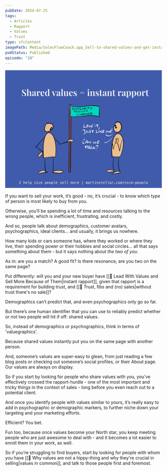 ```yaml
---
pubDate: 2024-07-25
tags:
  - Articles
  - Rapport
  - Values
  - Trust
type: sfcContent
imagePath: Media/SalesFlowCoach.app_Sell-to-shared-values-and-get-instant-rapport_MartinStellar.jpeg
podStatus: Published
episode: "19"
---
```

![](Media/SalesFlowCoach.app_Sell-to-shared-values-and-get-instant-rapport_MartinStellar.jpeg)


If you want to sell your work, it’s good - no, it’s crucial - to know which type of person is most likely to buy from you.

Otherwise, you’ll be spending a lot of time and resources talking to the wrong people, which is inefficient, frustrating, and costly.

And so, people talk about demographics, customer avatars, psychographics, ideal clients… and usually, it brings us nowhere.

How many kids or cars someone has, where they worked or where they live, their spending power or their hobbies and social circles… all that says something about them - but it says nothing about _the two of you_.

As in: are you a match? A good fit? Is there resonance, are you two on the same page?

Put differently: will you and your new buyer have [[📄 Lead With Values and Sell More Because of Them|instant rapport]], given that rapport is a requirement for building trust, and [[📄 Trust, fibs and (no) sales|without trust there's no sale]]?

Demographics can’t predict that, and even psychographics only go so far.

But there’s one human identifier that you can use to reliably predict whether or not two people will hit if off: shared values.

So, instead of demographics or psychographics, think in terms of 'valuegraphics'.

Because shared values instantly put you on the same page with another person.

And, someone’s values are super-easy to glean, from just reading a few blog posts or checking out someone’s social profiles, or their About page. Our values are always on display.

So if you start by looking for people who share values with you, you’ve effectively crossed the rapport-hurdle - one of the most important and tricky things in the context of sales - long before you even reach out to a potential client.

And once you identify people with values similar to yours, it’s really easy to add in psychographic or demographic markers, to further niche down your targeting and your marketing efforts.

Efficient? You bet.

Fun too, because once values become your North star, you keep meeting people who are just awesome to deal with - and it becomes a lot easier to enroll them in your work, as well.

So if you’re struggling to find buyers, start by looking for people with whom you have [[📄 Why values are not a hippy-thing and why they're crucial in selling|values in common]], and talk to those people first and foremost.

 